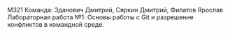 М321
Команда: Зданович Дмитрий, Сяркин Дмитрий, Филатов Ярослав
Лабораторная работа №1: Основы работы с Git и разрешение конфликтов в командной среде.
